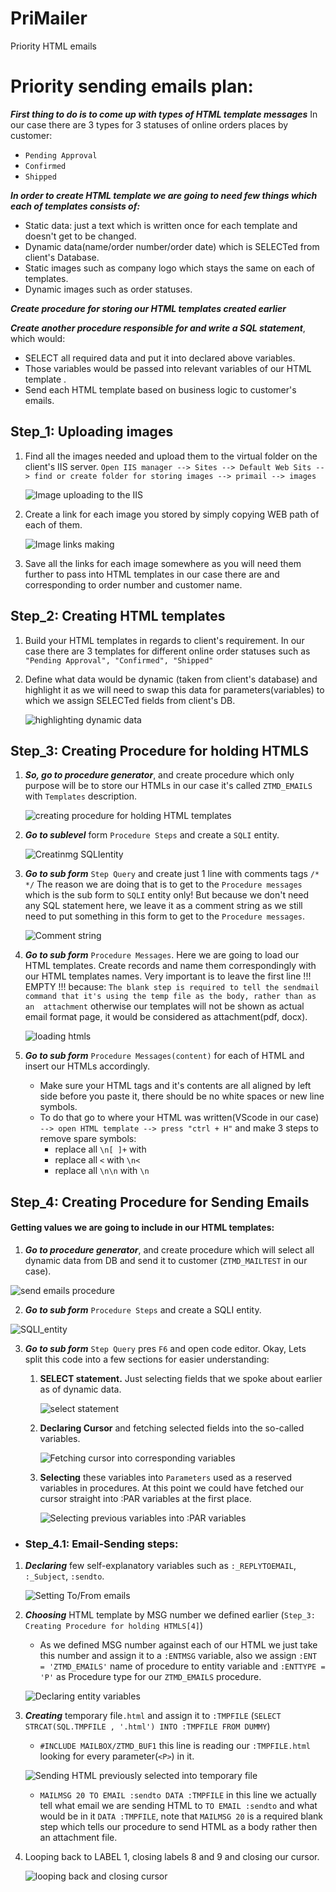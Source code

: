 # PriMailer
 Priority HTML emails



# Priority sending emails plan:

***First thing to do is to come up with types of HTML template messages***
In our case there are 3 types for 3 statuses of online orders places by customer: 
- `Pending Approval`
- `Confirmed`
- `Shipped`

***In order to create HTML template we are going to need few things which each of templates consists of:***
- Static data: just a text which is written once for each template and doesn't get to be changed.
- Dynamic data(name/order number/order date) which is SELECTed from client's Database.
- Static images such as company logo which stays the same on each of templates.
- Dynamic images such as order statuses.

***Create procedure for storing our HTML templates created earlier***

***Create another procedure responsible for and write a SQL statement***, which would:
   - SELECT all required data and put it into declared above variables.
   - Those variables would be passed into relevant variables of our HTML template .
   - Send each HTML template based on business logic to customer's emails.




## Step_1: Uploading images
1. Find all the images needed and upload them to the virtual folder on the client's IIS server.
`Open IIS manager --> Sites --> Default Web Sits --> find or create folder for storing images --> primail --> images`

   ![Image uploading to the IIS](./images/upload_images.png)

2. Create a link for each image you stored by simply copying WEB path of each of them.

   ![Image links making](./images/making_image_links.png)

3. Save all the links for each image somewhere as you will need them further to pass into HTML templates 
in our case there are <P2> and <P5> corresponding to order number and customer name.

    


## Step_2: Creating HTML templates

1. Build your HTML templates in regards to client's requirement.
In our case there are 3 templates for different online order statuses
such as `"Pending Approval", "Confirmed", "Shipped"`

2. Define what data would be dynamic (taken from client's database) and highlight it as we will need to 
swap this data for parameters(variables) to which we assign SELECTed fields from client's DB.

   ![highlighting dynamic data](./images/highlighting_dynamicdata.png)




## Step_3: Creating Procedure for holding HTMLS

1. ***So, go to procedure generator***, and create procedure which only purpose will be to store our HTMLs
in our case it's called `ZTMD_EMAILS` with `Templates` description.

   ![creating procedure for holding HTML templates](./images/procedure_template.png)

2. ***Go to sublevel*** form `Procedure Steps` and create a `SQLI` entity.

   ![Creatinmg SQLIentity](./images/SQLIentity.png)

3. ***Go to sub form*** `Step Query` and create just 1 line with comments tags `/* */`
The reason we are doing that is to get to the `Procedure messages` which is the sub form 
to `SQLI` entity only! But because we don't need any SQL statement here, we leave it as a comment string as
we still need to put something in this form to get to the `Procedure messages`.

   ![Comment string](./images/Comment_string_for_SQLI.png)

4. ***Go to sub form*** `Procedure Messages`. Here we are going to load our HTML templates.
Create records and name them correspondingly with our HTML templates names.
Very important is to leave the first line !!! EMPTY !!! because:
`The blank step is required to tell the sendmail command that it's using the temp file as the body, rather than as an 
attachment` otherwise our templates will not be shown as actual email format page, it would be considered as 
attachment(pdf, docx).

   ![loading htmls](./images/loading_htmls.png)
       
5. ***Go to sub form*** `Procedure Messages(content)` for each of HTML and insert our HTMLs accordingly.
   - Make sure your HTML tags and it's contents are all aligned by left side before you paste it, 
   there should be no white spaces or new line symbols.
   - To do that go to where your HTML was written(VScode in our case) `--> open HTML template --> press "ctrl + H"`
   and make 3 steps to remove spare symbols:
     - replace all `\n[ ]+` with ` `
     - replace all `<` with `\n<`
     - replace all `\n\n` with `\n`



    
## Step_4: Creating Procedure for Sending Emails
#### Getting values we are going to include in our HTML templates:

1. ***Go to procedure generator***, and create procedure which will select all dynamic data from DB and send it to customer
(`ZTMD_MAILTEST` in our case).

![send emails procedure](./images/procedure_sendmails.png)
        
2. ***Go to sub form*** `Procedure Steps` and create a SQLI entity.

![SQLI_entity](./images/SQLI_emails.png)
        
3. ***Go to sub form*** `Step Query` pres `F6` and open code editor.
Okay, Lets split this code into a few sections for easier understanding:

   1. **SELECT statement.**
   Just selecting fields that we spoke about earlier as of dynamic data.
   
      ![select statement](./images/SELECT.png)
        
   2. **Declaring Cursor** and fetching selected fields into the so-called variables.
   
      ![Fetching cursor into corresponding variables](./images/fetching_cursor.png)

   3. **Selecting** these variables into `Parameters` used as a reserved variables in procedures.
   At this point we could have fetched our cursor straight into :PAR variables at the first place.
   
      ![Selecting previous variables into :PAR variables](./images/PAR_variables.png)


 - ### Step_4.1: Email-Sending steps:

 1. ***Declaring*** few self-explanatory variables such as `:_REPLYTOEMAIL`, `:_Subject`, `:sendto`.

    ![Setting To/From emails](./images/email_variables.png)
        
 2. ***Choosing*** HTML template by MSG number we defined earlier (`Step_3: Creating Procedure for holding HTMLS[4]`)
    - As we defined  MSG number against each of our HTML we just take this number and assign it to a `:ENTMSG` variable,
    also we assign `:ENT = 'ZTMD_EMAILS'` name of procedure to entity variable and 
    `:ENTTYPE = 'P'` as Procedure type for our `ZTMD_EMAILS` procedure.
    
    ![Declaring entity variables](./images/Entity_vars.png)

 3. ***Creating*** temporary file`.html` and assign it to `:TMPFILE` 
    (`SELECT STRCAT(SQL.TMPFILE , '.html') INTO :TMPFILE FROM DUMMY`)
    - `#INCLUDE MAILBOX/ZTMD_BUF1` this line is reading our `:TMPFILE.html`
    looking for every parameter(`<P>`) in it.
    
    ![Sending HTML previously selected into temporary file](./images/Sending_HTML.png)
    - `MAILMSG 20 TO EMAIL :sendto DATA :TMPFILE` in this line we actually tell what email we are sending
    HTML to `TO EMAIL :sendto` and what would be in it `DATA :TMPFILE`, note that `MAILMSG 20` is a required blank step 
    which tells our procedure to send HTML as a body rather then an attachment file. 
 4. Looping back to LABEL 1, closing labels 8 and 9 and closing our cursor.

    ![looping back and closing cursor](./images/cursor_close.png)
 
    